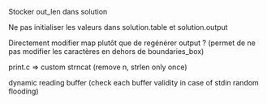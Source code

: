 Stocker out_len dans solution

Ne pas initialiser les valeurs dans solution.table et solution.output

Directement modifier map plutôt que de regénérer output ? (permet de ne pas modifier les caractères en dehors de boundaries_box)

print.c => custom strncat (remove n, strlen only once)

dynamic reading buffer (check each buffer validity in case of stdin random flooding)
